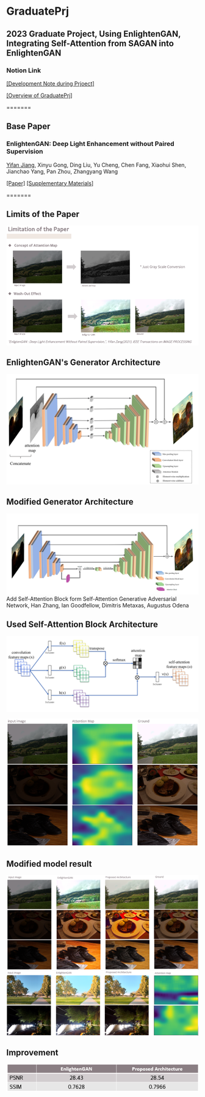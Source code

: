 # GraduatePrj
## 2023 Graduate Project, Using EnlightenGAN, Integrating Self-Attention from SAGAN into EnlightenGAN

### Notion Link
[[Development Note during Prjoect]](https://www.notion.so/Development-note-fa16d62bc29443dabff7f0895537c4e8?pvs=4)  

[[Overview of GraduatePrj]](https://www.notion.so/0e6cedfdda5d4215a2cc6bbe0b77b469?pvs=4)

=======
## Base Paper
### EnlightenGAN: Deep Light Enhancement without Paired Supervision
[Yifan Jiang](https://yifanjiang19.github.io/), Xinyu Gong, Ding Liu, Yu Cheng, Chen Fang, Xiaohui Shen, Jianchao Yang, Pan Zhou, Zhangyang Wang

[[Paper]](https://arxiv.org/abs/1906.06972) [[Supplementary Materials]](https://yifanjiang.net/files/EnlightenGAN_Supplementary.pdf)

=======
## Limits of the Paper
![Limits of the paper](assets/limit.png)

## EnlightenGAN's Generator Architecture
![EnlightenGAN's Generator architecture](assets/original_g.png)  

## Modified Generator Architecture
![Proposed Generator architecture](assets/new_g.png)  
Add Self-Attention Block
form Self-Attention Generative Adversarial Network, Han Zhang, Ian Goodfellow, Dimitris Metaxas, Augustus Odena

## Used Self-Attention Block Architecture
![Self Attention Block architecture](assets/attn_block.png)

![Self Attention train result](assets/attn_result.png)

## Modified model result
![Proposed model result](assets/EG_result.png)
![](assets/EG_result2.png)

## Improvement
![PSNR/SSIM improvement](assets/PSNR.png)